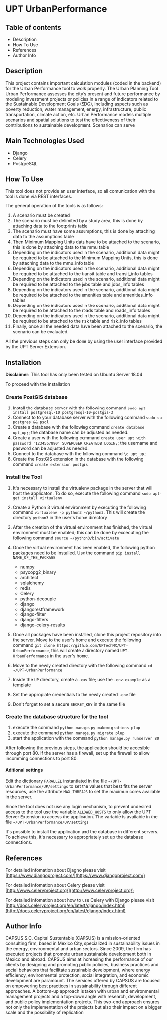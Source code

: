 # UPT UrbanPerformance

## Table of contents

- Description
- How To Use
- References
- Author Info

## Description

This project contains important calculation modules (coded in the backend) for the Urban Performance tool to work properly.
The Urban Planning Tool Urban Performance assesses the city's present and future performance by modeling investment projects or policies in a range of indicators related to the Sustainable Development Goals (SDG), including aspects such as poverty reduction, water management, energy, infrastructure, public transportation, climate action, etc. Urban Performance models multiple scenarios and spatial solutions to test the effectiveness of their contributions to sustainable development. Scenarios can serve

## Main Technologies Used

- Django
- Celery
- PostgreSQL

## How To Use

This tool does not provide an user interface, so all comunication with the tool is done via REST interfaces.

The general operation of the tools is as follows:

1. A scenario must be created
2. The scenario must be delimited by a study area, this is done by attaching data to the footprints table
3. The scenario must have some assumptions, this is done by attaching data to the assumptions table
4. Then Minimum Mapping Units data have to be attached to the scenario, this is done by attaching data to the mmu table
5. Depending on the indicators used in the scenario, additional data might be required to be attached to the Minimum Mapping Units, this is done by attaching data to the mmu_info table
6. Depending on the indicators used in the scenario, additional data might be required to be attached to the transit table and transit_info tables
7. Depending on the indicators used in the scenario, additional data might be required to be attached to the jobs table and jobs_info tables
8. Depending on the indicators used in the scenario, additional data might be required to be attached to the amenities table and amenities_info tables
9. Depending on the indicators used in the scenario, additional data might be required to be attached to the roads table and roads_info tables
10. Depending on the indicators used in the scenario, additional data might be required to be attached to the risk table and risk_info tables
11. Finally, once all the needed data have been attached to the scenario, the scenario can be evaluated.

All the previous steps can only be done by using the user interface provided by the UPT Server Extension.

## Installation

**Disclaimer:** This tool has only been tested on Ubuntu Server 18.04

To proceed with the installation

### Create PostGIS database

1. Install the database server with the following command  `sudo apt install postgresql-10 postgresql-10-postgis-3`
2. Connect to to your database server with the following command  `sudo su postgres && psql`
3. Create a database with the following command `create database upt_up;`; the database name can be adjusted as needed.
4. Create a user with the following command  `create user upt with password '1234567890' SUPERUSER CREATEDB LOGIN;`; the username and pasword can be adjusted as needed.
5. Connect to the database with the following command  `\c upt_up;`
6. Create the PostGIS extension in the database with the following command  `create extension postgis`

### Install the Tool

1. It's necessary to install the virtualenv package in the server that will host the applicaton. To do so, execute the following command `sudo apt-get install virtualenv`
2. Create a Python 3 virtual environment by executing the following command `virtualenv -p python3 ~/python3`. This will create the directory `python3` in the user's home directory
3. After the creation of the virtual environment has finished, the virtual environment must be enabled; this can be done by excecuting the following command `source ~/python3/bin/activate`
4. Once the virtual environment has been enabled, the following python packages need to be installed. Use the command `pip install NAME_OF_THE_PACKAGE`

    - numpy
    - psycopg2_binary
    - architect
    - sqlalchemy
    - redis
    - Celery
    - python-decouple
    - django
    - djangorestframework
    - django-filter
    - django-filters
    - django-celery-results

5. Once all packages have been installed, clone this project repository into the server. Move to the user's home and execute the following command  `git clone https://github.com/UPTechMX/UPT-UrbanPerformance`, this will create a directory named `UPT-UrbanPerformance` in the user's home.
6. Move to the newly created directory with the following command `cd ~/UPT-UrbanPerformance`
7. Inside the `UP` directory, create a `.env` file; use the `.env.example` as a template
8. Set the appropiate credentials to the newly created `.env` file
9. Don't forget to set a secure `SECRET_KEY` in the same file

### Create the database structure for the tool

1. execute the command `python manage.py makemigrations plup`
2. execute the command `python manage.py migrate plup`
3. start the application with the command `python manage.py runserver 80`

After following the previous steps, the application should be accesible through port 80. If the server has a firewall, set up the firewall to allow incomming connections to port 80.

#### Aditional settings

Edit the dictionary `PARALLEL` instantiated in the file `~/UPT-UrbanPerformance/UP/settings` to set the values that best fits the server resources, use the attribute `MAX_THREADS` to set the maximun cores available in the server.

Since the tool does not use any login mechanism, to prevent undesired access to the tool use the variable `ALLOWED_HOSTS` to only allow the UPT Server Extension to access the application. The variable is available in the file `~/UPT-UrbanPerformance/UP/settings`

It's possible to install the application and the database in different servers. To achieve this, it's necessary to appropriately set up the database connections.

## References

For detailed infomation about Djagno please visit [https://www.djangoproject.com/](https://www.djangoproject.com/)

For detailed infomation about Celery please visit [http://www.celeryproject.org/](http://www.celeryproject.org/)

For detailed infomation about how to use Celery with Django please visit [http://docs.celeryproject.org/en/latest/django/index.html](http://docs.celeryproject.org/en/latest/django/index.html)

## Author Info

CAPSUS S.C. Capital Sustentable (CAPSUS) is a mission-oriented consulting firm, based in Mexico City, specialized in sustainability issues in the energy, environmental and urban sectors. Since 2009, the firm has executed projects that promote urban sustainable development both in Mexico and abroad. CAPSUS aims at increasing the performance of our clients by designing and promoting public policies, business practices and social behaviors that facilitate sustainable development, where energy efficiency, environmental protection, social integration, and economic development are paramount. The services offered by CAPSUS are focused on empowering best practices in sustainability through different approaches. A bottom-up approach is taken with urban and environmental management projects and a top-down angle with research, development, and public policy implementation projects. This two-end approach ensures not only the implementation of the projects but also their impact on a bigger scale and the possibility of replication.

